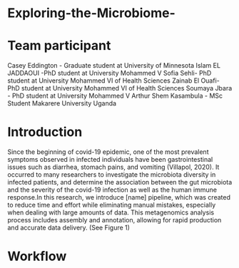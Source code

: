 # Exploring-the-Microbiome-

# Team participant 
  Casey Eddington - Graduate student at University of Minnesota 
  Islam EL JADDAOUI -PhD student at University Mohammed V 
  Sofia Sehli- PhD student at University Mohammed VI of Health Sciences
  Zainab El Ouafi-  PhD student at University Mohammed VI of Health Sciences 
  Soumaya Jbara - PhD student at University Mohammed V
  Arthur Shem Kasambula - MSc Student Makarere University Uganda 
  
 # Introduction
   Since the beginning of covid-19 epidemic, one of the most prevalent symptoms observed in infected individuals have been gastrointestinal issues such as diarrhea, stomach pains, and vomiting (Villapol, 2020). It occurred to many researchers to investigate the microbiota diversity in infected patients, and determine the association between the gut microbiota and the severity of the covid-19 infection as well as the human immune response.In this research, we introduce [name] pipeline, which was created to reduce time and effort while eliminating manual mistakes, especially when dealing with large amounts of data. This metagenomics analysis process includes assembly and annotation, allowing for rapid production and accurate data delivery. (See Figure 1)
  
 # Workflow 
 
